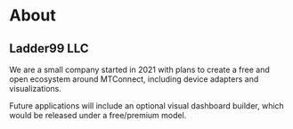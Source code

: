 # About

## Ladder99 LLC

We are a small company started in 2021 with plans to create a free and open ecosystem around MTConnect, including device adapters and visualizations.

Future applications will include an optional visual dashboard builder, which would be released under a free/premium model.
